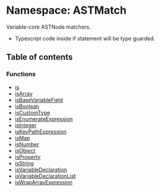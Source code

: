 # Namespace: ASTMatch

Variable-core ASTNode matchers.

* Typescript code inside if statement will be type guarded.

## Table of contents

### Functions

* [is](/auto-docs/variable-plugin/functions/ASTMatch.is.md)
* [isArray](/auto-docs/variable-plugin/functions/ASTMatch.isArray.md)
* [isBaseVariableField](/auto-docs/variable-plugin/functions/ASTMatch.isBaseVariableField.md)
* [isBoolean](/auto-docs/variable-plugin/functions/ASTMatch.isBoolean.md)
* [isCustomType](/auto-docs/variable-plugin/functions/ASTMatch.isCustomType.md)
* [isEnumerateExpression](/auto-docs/variable-plugin/functions/ASTMatch.isEnumerateExpression.md)
* [isInteger](/auto-docs/variable-plugin/functions/ASTMatch.isInteger.md)
* [isKeyPathExpression](/auto-docs/variable-plugin/functions/ASTMatch.isKeyPathExpression.md)
* [isMap](/auto-docs/variable-plugin/functions/ASTMatch.isMap.md)
* [isNumber](/auto-docs/variable-plugin/functions/ASTMatch.isNumber.md)
* [isObject](/auto-docs/variable-plugin/functions/ASTMatch.isObject.md)
* [isProperty](/auto-docs/variable-plugin/functions/ASTMatch.isProperty.md)
* [isString](/auto-docs/variable-plugin/functions/ASTMatch.isString.md)
* [isVariableDeclaration](/auto-docs/variable-plugin/functions/ASTMatch.isVariableDeclaration.md)
* [isVariableDeclarationList](/auto-docs/variable-plugin/functions/ASTMatch.isVariableDeclarationList.md)
* [isWrapArrayExpression](/auto-docs/variable-plugin/functions/ASTMatch.isWrapArrayExpression.md)
